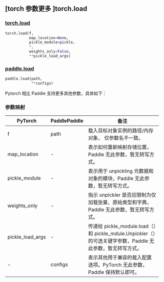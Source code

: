 ## [torch 参数更多 ]torch.load

### [torch.load](https://pytorch.org/docs/stable/generated/torch.load.html?highlight=load#torch.load)

```python
torch.load(f,
           map_location=None,
           pickle_module=pickle,
           *,
           weights_only=False,
           **pickle_load_args)
```

### [paddle.load](https://www.paddlepaddle.org.cn/documentation/docs/zh/develop/api/paddle/load_cn.html#load)

```python
paddle.load(path,
            **configs)
```

Pytorch 相比 Paddle 支持更多其他参数，具体如下：

### 参数映射

| PyTorch          | PaddlePaddle | 备注                                                         |
| ---------------- | ------------ | ------------------------------------------------------------ |
| f                | path         | 载入目标对象实例的路径/内存对象， 仅参数名不一致。           |
| map_location     | -            | 表示如何重新映射存储位置，Paddle 无此参数，暂无转写方式。    |
| pickle_module    | -            | 表示用于 unpickling 元数据和对象的模块，Paddle 无此参数，暂无转写方式。   |
| weights_only     | -            | 指示 unpickler 是否应限制为仅加载张量、原始类型和字典，Paddle 无此参数，暂无转写方式。 |
| pickle_load_args | -            | 传递给 pickle_module.load（）和 pickle_mdule.Unpickler（）的可选关键字参数，Paddle 无此参数，暂无转写方式。 |
| -                | configs      | 表示其他用于兼容的载入配置选项。PyTorch 无此参数，Paddle 保持默认即可。 |
